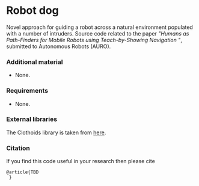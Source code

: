 # Robot dog
Novel approach for guiding a robot across a natural environment populated with a number of intruders.
Source code related to the paper *"Humans as Path-Finders for Mobile Robots using Teach-by-Showing Navigation
"*, submitted to  Autonomous Robots (AURO).

### Additional material
- None.

### Requirements
- None.

### External libraries
The Clothoids library is taken from [here](https://github.com/ebertolazzi/Clothoids).

### Citation
If you find this code useful in your research then please cite

```
@article{TBD
 }
 ```
